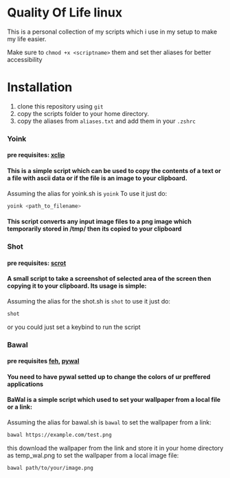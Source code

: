 # Quality Of Life linux

This is a personal collection of my scripts which i use in my setup to make my life easier.

Make sure to ``chmod +x <scriptname>`` them and set ther aliases for better accessibility

# Installation
1. clone this repository using ``git``
2. copy the scripts folder to your home directory.
3. copy the aliases from ``aliases.txt`` and add them in your ``.zshrc``

### Yoink 
#### pre requisites: [xclip](https://github.com/astrand/xclip)
#### This is a simple script which can be used to copy the contents of a text or a file with ascii data or if the file is an image to your clipboard.

Assuming the alias for yoink.sh is ``yoink``
To use it just do:
```bash
yoink <path_to_filename>
```
#### This script converts any input image files to a png image which temporarily stored in /tmp/ then its copied to your clipboard 

### Shot
#### pre requisites: [scrot](https://github.com/resurrecting-open-source-projects/scrot)
#### A small script to take a screenshot of selected area of the screen then copying it to your clipboard. Its usage is simple:

Assuming the alias for the shot.sh is ``shot``
to use it just do:
```bash
shot
```
or you could just set a keybind to run the script

### Bawal
#### pre requisites [feh](https://github.com/derf/feh), [pywal](https://github.com/dylanaraps/pywal)
#### **You need to have pywal setted up to change the colors of ur preffered applications**
#### BaWal is a simple script which used to set your wallpaper from a local file or a link:
Assuming the alias for bawal.sh is ``bawal``
to set the wallpaper from a link:
```bash
bawal https://example.com/test.png
```
this download the wallpaper from the link and store it in your home directory as temp_wal.png
to set the wallpaper from a local image file:
```bash
bawal path/to/your/image.png
```

